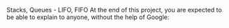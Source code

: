 Stacks, Queues - LIFO, FIFO
At the end of this project, you are expected to be able to explain
to anyone, without the help of Google:


